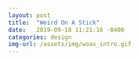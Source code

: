 ```yaml
---
layout: post
title:  "Weird On A Stick"
date:   2019-09-18 11:21:16 -0400
categories: design
img-url: /assets/img/woas_intro.gif
---
```

